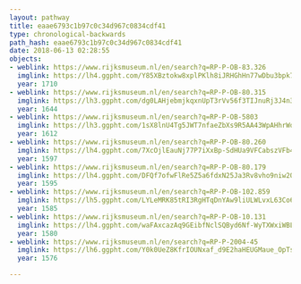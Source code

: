 ```yaml
---
layout: pathway
title: eaae6793c1b97c0c34d967c0834cdf41
type: chronological-backwards
path_hash: eaae6793c1b97c0c34d967c0834cdf41
date: 2018-06-13 02:28:55
objects:
- weblink: https://www.rijksmuseum.nl/en/search?q=RP-P-OB-83.326
  imglink: https://lh4.ggpht.com/Y85XBztokw8xplPKlh8iJRHGhHn77wDbu3bpk7BrhDafGjbkn5MfEASeGCL9pzIOf2qsej2x-afUWiclsgC01L0QkZ0=s200
  year: 1710
- weblink: https://www.rijksmuseum.nl/en/search?q=RP-P-OB-80.315
  imglink: https://lh3.ggpht.com/dg0LAHjebmjkqxnUpT3rVv56f3TIJnuRj3J4n3dfZjEVzC9xvyvDYNwkMJAURqf7MCAjCC1oiL43b3Bp-c4j70rXGzni=s200
  year: 1644
- weblink: https://www.rijksmuseum.nl/en/search?q=RP-P-OB-5803
  imglink: https://lh3.ggpht.com/1sX8lnU4Tg5JWT7nfaeZbXs9R5AA43WpAHhrWqwKPBST4vwKKUb3bULpe_5xJBcLQvH0eLWeWbUr1eoHcnpqqzSlqfs=s200
  year: 1612
- weblink: https://www.rijksmuseum.nl/en/search?q=RP-P-OB-80.260
  imglink: https://lh4.ggpht.com/7XcOjlEauNj77P7iXxBp-SdHUa9VFCabszVFb48tDYE7RZbMGPQdObTuEyk7yRbRYoWBIZcbOAyt8D-o-XsHbLQOU2Q=s200
  year: 1597
- weblink: https://www.rijksmuseum.nl/en/search?q=RP-P-OB-80.179
  imglink: https://lh4.ggpht.com/DFQf7ofwFlRe5Z5a6fdxN25Ja3Rv8vho9niw2OlJ-9wWchupFXEDMNENhfwbrZqnUFdGnX6jp0ZcEdCAW8nQ3mF7T3Y=s200
  year: 1595
- weblink: https://www.rijksmuseum.nl/en/search?q=RP-P-OB-102.859
  imglink: https://lh5.ggpht.com/LYLeMRK85tRI3RgHTqDnYAw9liULWLvxL63Co6N4MrexvEjAFqlPrEooZxNUjDItTrEj7nkqcvGj5KNhGFlLEnvzFA=s200
  year: 1585
- weblink: https://www.rijksmuseum.nl/en/search?q=RP-P-OB-10.131
  imglink: https://lh4.ggpht.com/waFAxcazAq9GEibfNclSQByd6Nf-WyTXWxiWBLEmv2c2yfRbruYS8cmN5EsMXseaNRuOBrZnF5OSoKvemhJPQdxxXA=s200
  year: 1580
- weblink: https://www.rijksmuseum.nl/en/search?q=RP-P-2004-45
  imglink: https://lh6.ggpht.com/Y0k0UeZ8KfrIOUNxaf_d9E2haHEUGMaue_OpTsPZo_PafMBjYxTvHgaeB6nLwZX7bEbRdvBYPA50ggzTWcbYXAnt1g=s200
  year: 1576

---
```

